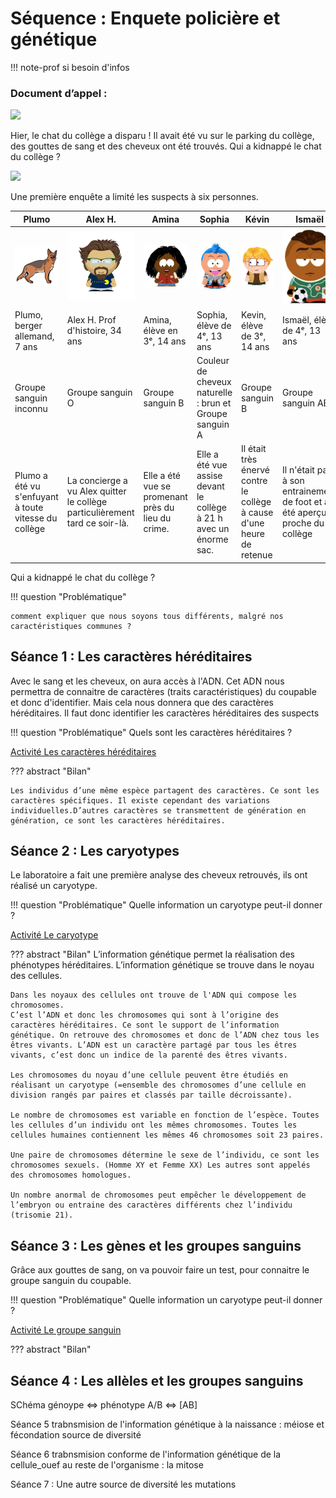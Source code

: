 # Séquence : Enquete policière et génétique

!!! note-prof
    si besoin d'infos
### Document d’appel :

![](pictures/chat.jpg)

Hier, le chat du collège a disparu ! Il avait été vu sur le parking du collège, des gouttes de sang et des cheveux ont été trouvés. Qui a kidnappé le chat du collège ?

![](pictures/sang.png)

Une première enquête a limité les suspects à six personnes.

|Plumo | Alex H. | Amina | Sophia | Kévin | Ismaël |
|-|-|-|-|-|-|
| ![](pictures/plumo.png)|![](pictures/alex.png) |![](pictures/amina.png) |![](pictures/sophia.png)|![](pictures/kevin.png)|![](pictures/ismael.png)|
|Plumo, berger allemand, 7 ans | Alex H. Prof d'histoire, 34 ans | Amina, élève en 3ᵉ, 14 ans | Sophia, élève de 4ᵉ, 13 ans | Kevin, élève de 3ᵉ, 14 ans | Ismaël, élève de 4ᵉ, 13 ans | 
| Groupe sanguin inconnu | Groupe sanguin O | Groupe sanguin B | Couleur de cheveux naturelle : brun et Groupe sanguin A |Groupe sanguin B | Groupe sanguin AB |
|Plumo a été vu s'enfuyant à toute vitesse du collège | La concierge a vu Alex quitter le collège particulièrement tard ce soir-là. | Elle a été vue se promenant près du lieu du crime. |Elle a été vue assise devant le collège à 21 h avec un énorme sac. | Il était très énervé contre le collège à cause d'une heure de retenue | Il n'était pas à son entrainement de foot et a été aperçu proche du collège |

Qui a kidnappé le chat du collège ?

!!! question "Problématique"
    
    comment expliquer que nous soyons tous différents, malgré nos caractéristiques communes ?





## Séance 1 : Les caractères héréditaires

Avec le sang et les cheveux, on aura accès à l'ADN. Cet ADN nous permettra de connaitre de caractères (traits caractéristiques) du coupable et donc d'identifier. Mais cela nous donnera que des caractères héréditaires. Il faut donc identifier les caractères héréditaires des suspects


!!! question "Problématique"
    Quels sont les caractères héréditaires ?

[Activité Les caractères héréditaires](../caractHered)




??? abstract "Bilan"
    

    Les individus d’une même espèce partagent des caractères. Ce sont les caractères spécifiques. Il existe cependant des variations individuelles.D’autres caractères se transmettent de génération en génération, ce sont les caractères héréditaires.



## Séance 2 : Les caryotypes

Le laboratoire a fait une première analyse des cheveux retrouvés, ils ont réalisé un caryotype.



!!! question "Problématique"
    Quelle information un caryotype peut-il donner ?
    
[Activité Le caryotype](../caryotype)




??? abstract "Bilan"
    L’information génétique permet la réalisation des phénotypes héréditaires. L’information génétique se trouve dans le noyau des cellules.

    Dans les noyaux des cellules ont trouve de l'ADN qui compose les chromosomes.
    C’est l’ADN et donc les chromosomes qui sont à l’origine des caractères héréditaires. Ce sont le support de l’information génétique. On retrouve des chromosomes et donc de l’ADN chez tous les êtres vivants. L’ADN est un caractère partagé par tous les êtres vivants, c’est donc un indice de la parenté des êtres vivants.

    Les chromosomes du noyau d’une cellule peuvent être étudiés en réalisant un caryotype (=ensemble des chromosomes d’une cellule en division rangés par paires et classés par taille décroissante).
    
    Le nombre de chromosomes est variable en fonction de l’espèce. Toutes les cellules d’un individu ont les mêmes chromosomes. Toutes les cellules humaines contiennent les mêmes 46 chromosomes soit 23 paires.

    Une paire de chromosomes détermine le sexe de l’individu, ce sont les chromosomes sexuels. (Homme XY et Femme XX) Les autres sont appelés des chromosomes homologues.

    Un nombre anormal de chromosomes peut empêcher le développement de l’embryon ou entraine des caractères différents chez l’individu (trisomie 21).

## Séance 3 : Les gènes et les groupes sanguins

Grâce aux gouttes de sang, on va pouvoir faire un test, pour connaitre le groupe sanguin du coupable.


!!! question "Problématique"
    Quelle information un caryotype peut-il donner ?
    
[Activité Le groupe sanguin](../grpSang)




??? abstract "Bilan"


## Séance 4 : Les allèles et les groupes sanguins




[](https://www.youtube.com/watch?%E2%80%A6&v=H9tz0GJNw2c&feature=youtu.be)

SChéma 
génoype <=> phénotype
        A/B <=> [AB]

Séance 5 trabnsmision de l'information génétique à la naissance : méiose et fécondation source de diversité

Séance 6 trabnsmision conforme de l'information génétique de la cellule_ouef au reste de l'organisme : la mitose 

Séance 7 : Une autre source de diversité les mutations

